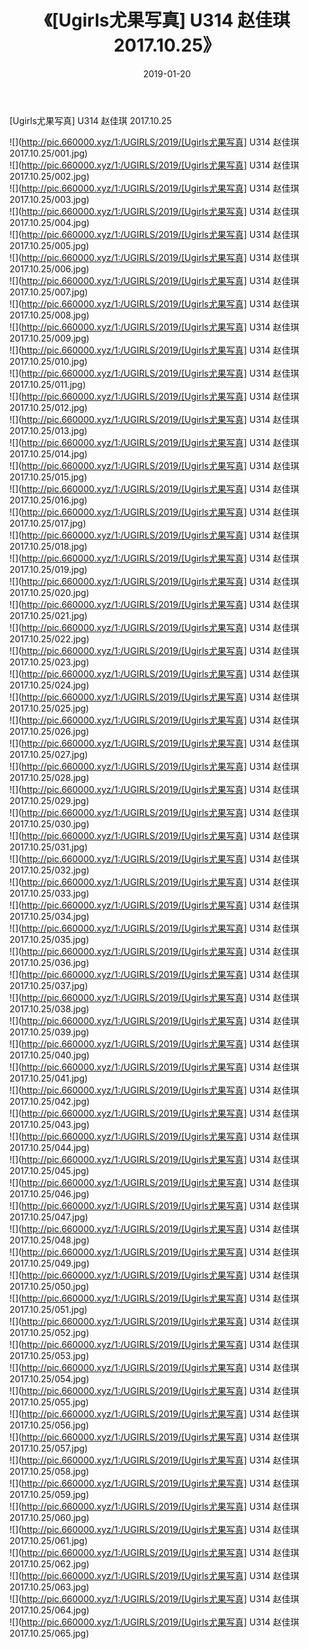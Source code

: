 ﻿---
layout: post
title:  《[Ugirls尤果写真] U314 赵佳琪 2017.10.25》
date:   2019-01-20
img: http://pic.660000.xyz/1:/UGIRLS/2019/[Ugirls尤果写真] U314 赵佳琪 2017.10.25/000.jpg
categories: [美女, 清纯, 唯美]
---

[Ugirls尤果写真] U314 赵佳琪 2017.10.25

 ![](http://pic.660000.xyz/1:/UGIRLS/2019/[Ugirls尤果写真] U314 赵佳琪 2017.10.25/001.jpg) <br>![](http://pic.660000.xyz/1:/UGIRLS/2019/[Ugirls尤果写真] U314 赵佳琪 2017.10.25/002.jpg) <br>![](http://pic.660000.xyz/1:/UGIRLS/2019/[Ugirls尤果写真] U314 赵佳琪 2017.10.25/003.jpg) <br>![](http://pic.660000.xyz/1:/UGIRLS/2019/[Ugirls尤果写真] U314 赵佳琪 2017.10.25/004.jpg) <br>![](http://pic.660000.xyz/1:/UGIRLS/2019/[Ugirls尤果写真] U314 赵佳琪 2017.10.25/005.jpg) <br>![](http://pic.660000.xyz/1:/UGIRLS/2019/[Ugirls尤果写真] U314 赵佳琪 2017.10.25/006.jpg) <br>![](http://pic.660000.xyz/1:/UGIRLS/2019/[Ugirls尤果写真] U314 赵佳琪 2017.10.25/007.jpg) <br>![](http://pic.660000.xyz/1:/UGIRLS/2019/[Ugirls尤果写真] U314 赵佳琪 2017.10.25/008.jpg) <br>![](http://pic.660000.xyz/1:/UGIRLS/2019/[Ugirls尤果写真] U314 赵佳琪 2017.10.25/009.jpg) <br>![](http://pic.660000.xyz/1:/UGIRLS/2019/[Ugirls尤果写真] U314 赵佳琪 2017.10.25/010.jpg) <br>![](http://pic.660000.xyz/1:/UGIRLS/2019/[Ugirls尤果写真] U314 赵佳琪 2017.10.25/011.jpg) <br>![](http://pic.660000.xyz/1:/UGIRLS/2019/[Ugirls尤果写真] U314 赵佳琪 2017.10.25/012.jpg) <br>![](http://pic.660000.xyz/1:/UGIRLS/2019/[Ugirls尤果写真] U314 赵佳琪 2017.10.25/013.jpg) <br>![](http://pic.660000.xyz/1:/UGIRLS/2019/[Ugirls尤果写真] U314 赵佳琪 2017.10.25/014.jpg) <br>![](http://pic.660000.xyz/1:/UGIRLS/2019/[Ugirls尤果写真] U314 赵佳琪 2017.10.25/015.jpg) <br>![](http://pic.660000.xyz/1:/UGIRLS/2019/[Ugirls尤果写真] U314 赵佳琪 2017.10.25/016.jpg) <br>![](http://pic.660000.xyz/1:/UGIRLS/2019/[Ugirls尤果写真] U314 赵佳琪 2017.10.25/017.jpg) <br>![](http://pic.660000.xyz/1:/UGIRLS/2019/[Ugirls尤果写真] U314 赵佳琪 2017.10.25/018.jpg) <br>![](http://pic.660000.xyz/1:/UGIRLS/2019/[Ugirls尤果写真] U314 赵佳琪 2017.10.25/019.jpg) <br>![](http://pic.660000.xyz/1:/UGIRLS/2019/[Ugirls尤果写真] U314 赵佳琪 2017.10.25/020.jpg) <br>![](http://pic.660000.xyz/1:/UGIRLS/2019/[Ugirls尤果写真] U314 赵佳琪 2017.10.25/021.jpg) <br>![](http://pic.660000.xyz/1:/UGIRLS/2019/[Ugirls尤果写真] U314 赵佳琪 2017.10.25/022.jpg) <br>![](http://pic.660000.xyz/1:/UGIRLS/2019/[Ugirls尤果写真] U314 赵佳琪 2017.10.25/023.jpg) <br>![](http://pic.660000.xyz/1:/UGIRLS/2019/[Ugirls尤果写真] U314 赵佳琪 2017.10.25/024.jpg) <br>![](http://pic.660000.xyz/1:/UGIRLS/2019/[Ugirls尤果写真] U314 赵佳琪 2017.10.25/025.jpg) <br>![](http://pic.660000.xyz/1:/UGIRLS/2019/[Ugirls尤果写真] U314 赵佳琪 2017.10.25/026.jpg) <br>![](http://pic.660000.xyz/1:/UGIRLS/2019/[Ugirls尤果写真] U314 赵佳琪 2017.10.25/027.jpg) <br>![](http://pic.660000.xyz/1:/UGIRLS/2019/[Ugirls尤果写真] U314 赵佳琪 2017.10.25/028.jpg) <br>![](http://pic.660000.xyz/1:/UGIRLS/2019/[Ugirls尤果写真] U314 赵佳琪 2017.10.25/029.jpg) <br>![](http://pic.660000.xyz/1:/UGIRLS/2019/[Ugirls尤果写真] U314 赵佳琪 2017.10.25/030.jpg) <br>![](http://pic.660000.xyz/1:/UGIRLS/2019/[Ugirls尤果写真] U314 赵佳琪 2017.10.25/031.jpg) <br>![](http://pic.660000.xyz/1:/UGIRLS/2019/[Ugirls尤果写真] U314 赵佳琪 2017.10.25/032.jpg) <br>![](http://pic.660000.xyz/1:/UGIRLS/2019/[Ugirls尤果写真] U314 赵佳琪 2017.10.25/033.jpg) <br>![](http://pic.660000.xyz/1:/UGIRLS/2019/[Ugirls尤果写真] U314 赵佳琪 2017.10.25/034.jpg) <br>![](http://pic.660000.xyz/1:/UGIRLS/2019/[Ugirls尤果写真] U314 赵佳琪 2017.10.25/035.jpg) <br>![](http://pic.660000.xyz/1:/UGIRLS/2019/[Ugirls尤果写真] U314 赵佳琪 2017.10.25/036.jpg) <br>![](http://pic.660000.xyz/1:/UGIRLS/2019/[Ugirls尤果写真] U314 赵佳琪 2017.10.25/037.jpg) <br>![](http://pic.660000.xyz/1:/UGIRLS/2019/[Ugirls尤果写真] U314 赵佳琪 2017.10.25/038.jpg) <br>![](http://pic.660000.xyz/1:/UGIRLS/2019/[Ugirls尤果写真] U314 赵佳琪 2017.10.25/039.jpg) <br>![](http://pic.660000.xyz/1:/UGIRLS/2019/[Ugirls尤果写真] U314 赵佳琪 2017.10.25/040.jpg) <br>![](http://pic.660000.xyz/1:/UGIRLS/2019/[Ugirls尤果写真] U314 赵佳琪 2017.10.25/041.jpg) <br>![](http://pic.660000.xyz/1:/UGIRLS/2019/[Ugirls尤果写真] U314 赵佳琪 2017.10.25/042.jpg) <br>![](http://pic.660000.xyz/1:/UGIRLS/2019/[Ugirls尤果写真] U314 赵佳琪 2017.10.25/043.jpg) <br>![](http://pic.660000.xyz/1:/UGIRLS/2019/[Ugirls尤果写真] U314 赵佳琪 2017.10.25/044.jpg) <br>![](http://pic.660000.xyz/1:/UGIRLS/2019/[Ugirls尤果写真] U314 赵佳琪 2017.10.25/045.jpg) <br>![](http://pic.660000.xyz/1:/UGIRLS/2019/[Ugirls尤果写真] U314 赵佳琪 2017.10.25/046.jpg) <br>![](http://pic.660000.xyz/1:/UGIRLS/2019/[Ugirls尤果写真] U314 赵佳琪 2017.10.25/047.jpg) <br>![](http://pic.660000.xyz/1:/UGIRLS/2019/[Ugirls尤果写真] U314 赵佳琪 2017.10.25/048.jpg) <br>![](http://pic.660000.xyz/1:/UGIRLS/2019/[Ugirls尤果写真] U314 赵佳琪 2017.10.25/049.jpg) <br>![](http://pic.660000.xyz/1:/UGIRLS/2019/[Ugirls尤果写真] U314 赵佳琪 2017.10.25/050.jpg) <br>![](http://pic.660000.xyz/1:/UGIRLS/2019/[Ugirls尤果写真] U314 赵佳琪 2017.10.25/051.jpg) <br>![](http://pic.660000.xyz/1:/UGIRLS/2019/[Ugirls尤果写真] U314 赵佳琪 2017.10.25/052.jpg) <br>![](http://pic.660000.xyz/1:/UGIRLS/2019/[Ugirls尤果写真] U314 赵佳琪 2017.10.25/053.jpg) <br>![](http://pic.660000.xyz/1:/UGIRLS/2019/[Ugirls尤果写真] U314 赵佳琪 2017.10.25/054.jpg) <br>![](http://pic.660000.xyz/1:/UGIRLS/2019/[Ugirls尤果写真] U314 赵佳琪 2017.10.25/055.jpg) <br>![](http://pic.660000.xyz/1:/UGIRLS/2019/[Ugirls尤果写真] U314 赵佳琪 2017.10.25/056.jpg) <br>![](http://pic.660000.xyz/1:/UGIRLS/2019/[Ugirls尤果写真] U314 赵佳琪 2017.10.25/057.jpg) <br>![](http://pic.660000.xyz/1:/UGIRLS/2019/[Ugirls尤果写真] U314 赵佳琪 2017.10.25/058.jpg) <br>![](http://pic.660000.xyz/1:/UGIRLS/2019/[Ugirls尤果写真] U314 赵佳琪 2017.10.25/059.jpg) <br>![](http://pic.660000.xyz/1:/UGIRLS/2019/[Ugirls尤果写真] U314 赵佳琪 2017.10.25/060.jpg) <br>![](http://pic.660000.xyz/1:/UGIRLS/2019/[Ugirls尤果写真] U314 赵佳琪 2017.10.25/061.jpg) <br>![](http://pic.660000.xyz/1:/UGIRLS/2019/[Ugirls尤果写真] U314 赵佳琪 2017.10.25/062.jpg) <br>![](http://pic.660000.xyz/1:/UGIRLS/2019/[Ugirls尤果写真] U314 赵佳琪 2017.10.25/063.jpg) <br>![](http://pic.660000.xyz/1:/UGIRLS/2019/[Ugirls尤果写真] U314 赵佳琪 2017.10.25/064.jpg) <br>![](http://pic.660000.xyz/1:/UGIRLS/2019/[Ugirls尤果写真] U314 赵佳琪 2017.10.25/065.jpg) <br>